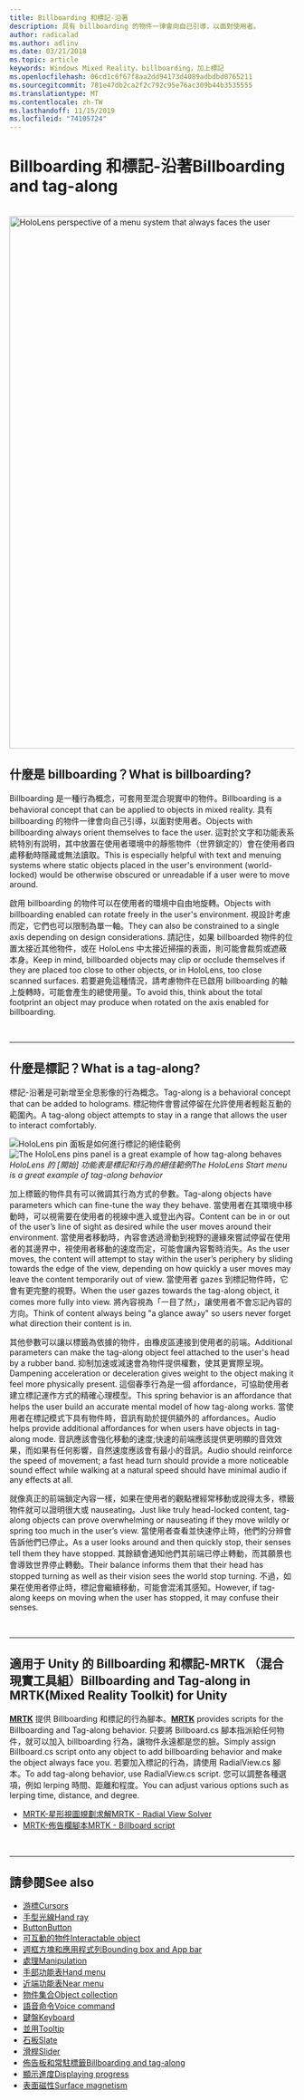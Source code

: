 ```yaml
---
title: Billboarding 和標記-沿著
description: 具有 billboarding 的物件一律會向自己引導，以面對使用者。
author: radicalad
ms.author: adlinv
ms.date: 03/21/2018
ms.topic: article
keywords: Windows Mixed Reality，billboarding，加上標記
ms.openlocfilehash: 06cd1c6f67f8aa2dd94173d4089adbdbd0765211
ms.sourcegitcommit: 781e47db2ca2f2c792c95e76ac309b44b3535555
ms.translationtype: MT
ms.contentlocale: zh-TW
ms.lasthandoff: 11/15/2019
ms.locfileid: "74105724"
---
```

# <a name="billboarding-and-tag-along"></a><span data-ttu-id="67db5-104">Billboarding 和標記-沿著</span><span class="sxs-lookup"><span data-stu-id="67db5-104">Billboarding and tag-along</span></span>

<br>

<img src="images/UX/MRTK_TagAlong.gif" alt="HoloLens perspective of a menu system that always faces the user" width="940px">
<br>

## <a name="what-is-billboarding"></a><span data-ttu-id="67db5-105">什麼是 billboarding？</span><span class="sxs-lookup"><span data-stu-id="67db5-105">What is billboarding?</span></span>

<span data-ttu-id="67db5-106">Billboarding 是一種行為概念，可套用至混合現實中的物件。</span><span class="sxs-lookup"><span data-stu-id="67db5-106">Billboarding is a behavioral concept that can be applied to objects in mixed reality.</span></span> <span data-ttu-id="67db5-107">具有 billboarding 的物件一律會向自己引導，以面對使用者。</span><span class="sxs-lookup"><span data-stu-id="67db5-107">Objects with billboarding always orient themselves to face the user.</span></span> <span data-ttu-id="67db5-108">這對於文字和功能表系統特別有説明，其中放置在使用者環境中的靜態物件（世界鎖定的）會在使用者四處移動時隱藏或無法讀取。</span><span class="sxs-lookup"><span data-stu-id="67db5-108">This is especially helpful with text and menuing systems where static objects placed in the user's environment (world-locked) would be otherwise obscured or unreadable if a user were to move around.</span></span>

<span data-ttu-id="67db5-109">啟用 billboarding 的物件可以在使用者的環境中自由地旋轉。</span><span class="sxs-lookup"><span data-stu-id="67db5-109">Objects with billboarding enabled can rotate freely in the user's environment.</span></span> <span data-ttu-id="67db5-110">視設計考慮而定，它們也可以限制為單一軸。</span><span class="sxs-lookup"><span data-stu-id="67db5-110">They can also be constrained to a single axis depending on design considerations.</span></span> <span data-ttu-id="67db5-111">請記住，如果 billboarded 物件的位置太接近其他物件，或在 HoloLens 中太接近掃描的表面，則可能會裁剪或遮蔽本身。</span><span class="sxs-lookup"><span data-stu-id="67db5-111">Keep in mind, billboarded objects may clip or occlude themselves if they are placed too close to other objects, or in HoloLens, too close scanned surfaces.</span></span> <span data-ttu-id="67db5-112">若要避免這種情況，請考慮物件在已啟用 billboarding 的軸上旋轉時，可能會產生的總使用量。</span><span class="sxs-lookup"><span data-stu-id="67db5-112">To avoid this, think about the total footprint an object may produce when rotated on the axis enabled for billboarding.</span></span>

<br>

---
## <a name="what-is-a-tag-along"></a><span data-ttu-id="67db5-113">什麼是標記？</span><span class="sxs-lookup"><span data-stu-id="67db5-113">What is a tag-along?</span></span>

<span data-ttu-id="67db5-114">標記-沿著是可新增至全息影像的行為概念。</span><span class="sxs-lookup"><span data-stu-id="67db5-114">Tag-along is a behavioral concept that can be added to holograms.</span></span> <span data-ttu-id="67db5-115">標記物件會嘗試停留在允許使用者輕鬆互動的範圍內。</span><span class="sxs-lookup"><span data-stu-id="67db5-115">A tag-along object attempts to stay in a range that allows the user to interact comfortably.</span></span>

<span data-ttu-id="67db5-116">![HoloLens pin 面板是如何進行標記的絕佳範例](images/tagalong-1000px.jpg)</span><span class="sxs-lookup"><span data-stu-id="67db5-116">![The HoloLens pins panel is a great example of how tag-along behaves](images/tagalong-1000px.jpg)</span></span><br>
<span data-ttu-id="67db5-117">*HoloLens 的 [開始] 功能表是標記和行為的絕佳範例*</span><span class="sxs-lookup"><span data-stu-id="67db5-117">*The HoloLens Start menu is a great example of tag-along behavior*</span></span>

<span data-ttu-id="67db5-118">加上標籤的物件具有可以微調其行為方式的參數。</span><span class="sxs-lookup"><span data-stu-id="67db5-118">Tag-along objects have parameters which can fine-tune the way they behave.</span></span> <span data-ttu-id="67db5-119">當使用者在其環境中移動時，可以視需要在使用者的視線中進入或登出內容。</span><span class="sxs-lookup"><span data-stu-id="67db5-119">Content can be in or out of the user’s line of sight as desired while the user moves around their environment.</span></span> <span data-ttu-id="67db5-120">當使用者移動時，內容會透過滑動到視野的邊緣來嘗試停留在使用者的其邊界中，視使用者移動的速度而定，可能會讓內容暫時消失。</span><span class="sxs-lookup"><span data-stu-id="67db5-120">As the user moves, the content will attempt to stay within the user’s periphery by sliding towards the edge of the view, depending on how quickly a user moves may leave the content temporarily out of view.</span></span> <span data-ttu-id="67db5-121">當使用者 gazes 到標記物件時，它會有更完整的視野。</span><span class="sxs-lookup"><span data-stu-id="67db5-121">When the user gazes towards the tag-along object, it comes more fully into view.</span></span> <span data-ttu-id="67db5-122">將內容視為「一目了然」，讓使用者不會忘記內容的方向。</span><span class="sxs-lookup"><span data-stu-id="67db5-122">Think of content always being "a glance away" so users never forget what direction their content is in.</span></span>

<span data-ttu-id="67db5-123">其他參數可以讓以標籤為依據的物件，由橡皮區連接到使用者的前端。</span><span class="sxs-lookup"><span data-stu-id="67db5-123">Additional parameters can make the tag-along object feel attached to the user's head by a rubber band.</span></span> <span data-ttu-id="67db5-124">抑制加速或減速會為物件提供權數，使其更實際呈現。</span><span class="sxs-lookup"><span data-stu-id="67db5-124">Dampening acceleration or deceleration gives weight to the object making it feel more physically present.</span></span> <span data-ttu-id="67db5-125">這個春季行為是一個 affordance，可協助使用者建立標記運作方式的精確心理模型。</span><span class="sxs-lookup"><span data-stu-id="67db5-125">This spring behavior is an affordance that helps the user build an accurate mental model of how tag-along works.</span></span> <span data-ttu-id="67db5-126">當使用者在標記模式下具有物件時，音訊有助於提供額外的 affordances。</span><span class="sxs-lookup"><span data-stu-id="67db5-126">Audio helps provide additional affordances for when users have objects in tag-along mode.</span></span> <span data-ttu-id="67db5-127">音訊應該會強化移動的速度;快速的前端應該提供更明顯的音效效果，而如果有任何影響，自然速度應該會有最小的音訊。</span><span class="sxs-lookup"><span data-stu-id="67db5-127">Audio should reinforce the speed of movement; a fast head turn should provide a more noticeable sound effect while walking at a natural speed should have minimal audio if any effects at all.</span></span>

<span data-ttu-id="67db5-128">就像真正的前端鎖定內容一樣，如果在使用者的觀點裡經常移動或說得太多，標籤物件就可以證明很大或 nauseating。</span><span class="sxs-lookup"><span data-stu-id="67db5-128">Just like truly head-locked content, tag-along objects can prove overwhelming or nauseating if they move wildly or spring too much in the user’s view.</span></span> <span data-ttu-id="67db5-129">當使用者查看並快速停止時，他們的分辨會告訴他們已停止。</span><span class="sxs-lookup"><span data-stu-id="67db5-129">As a user looks around and then quickly stop, their senses tell them they have stopped.</span></span> <span data-ttu-id="67db5-130">其餘額會通知他們其前端已停止轉動，而其願景也會導致世界停止轉動。</span><span class="sxs-lookup"><span data-stu-id="67db5-130">Their balance informs them that their head has stopped turning as well as their vision sees the world stop turning.</span></span> <span data-ttu-id="67db5-131">不過，如果在使用者停止時，標記會繼續移動，可能會混淆其感知。</span><span class="sxs-lookup"><span data-stu-id="67db5-131">However, if tag-along keeps on moving when the user has stopped, it may confuse their senses.</span></span>

<br>

---

## <a name="billboarding-and-tag-along-in-mrtkmixed-reality-toolkit-for-unity"></a><span data-ttu-id="67db5-132">適用于 Unity 的 Billboarding 和標記-MRTK （混合現實工具組）</span><span class="sxs-lookup"><span data-stu-id="67db5-132">Billboarding and Tag-along in MRTK(Mixed Reality Toolkit) for Unity</span></span>
<span data-ttu-id="67db5-133">**[MRTK](https://github.com/Microsoft/MixedRealityToolkit-Unity)** 提供 Billboarding 和標記的行為腳本。</span><span class="sxs-lookup"><span data-stu-id="67db5-133">**[MRTK](https://github.com/Microsoft/MixedRealityToolkit-Unity)** provides scripts for the Billboarding and Tag-along behavior.</span></span> <span data-ttu-id="67db5-134">只要將 Billboard.cs 腳本指派給任何物件，就可以加入 billboarding 行為，讓物件永遠都是您的臉。</span><span class="sxs-lookup"><span data-stu-id="67db5-134">Simply assign Billboard.cs script onto any object to add billboarding behavior and make the object always face you.</span></span> <span data-ttu-id="67db5-135">若要加入標記的行為，請使用 RadialView.cs 腳本。</span><span class="sxs-lookup"><span data-stu-id="67db5-135">To add tag-along behavior, use RadialView.cs script.</span></span> <span data-ttu-id="67db5-136">您可以調整各種選項，例如 lerping 時間、距離和程度。</span><span class="sxs-lookup"><span data-stu-id="67db5-136">You can adjust various options such as lerping time, distance, and degree.</span></span>

* [<span data-ttu-id="67db5-137">MRTK-星形視圖規劃求解</span><span class="sxs-lookup"><span data-stu-id="67db5-137">MRTK - Radial View Solver</span></span>](https://microsoft.github.io/MixedRealityToolkit-Unity/Documentation/README_Solver.html#radialview)
* [<span data-ttu-id="67db5-138">MRTK-佈告欄腳本</span><span class="sxs-lookup"><span data-stu-id="67db5-138">MRTK - Billboard script</span></span>](https://github.com/microsoft/MixedRealityToolkit-Unity/blob/mrtk_release/Assets/MixedRealityToolkit.SDK/Features/UX/Scripts/Utilities/Billboard.cs)


<br>

---

## <a name="see-also"></a><span data-ttu-id="67db5-139">請參閱</span><span class="sxs-lookup"><span data-stu-id="67db5-139">See also</span></span>

* [<span data-ttu-id="67db5-140">游標</span><span class="sxs-lookup"><span data-stu-id="67db5-140">Cursors</span></span>](cursors.md)
* [<span data-ttu-id="67db5-141">手型光線</span><span class="sxs-lookup"><span data-stu-id="67db5-141">Hand ray</span></span>](point-and-commit.md)
* [<span data-ttu-id="67db5-142">Button</span><span class="sxs-lookup"><span data-stu-id="67db5-142">Button</span></span>](button.md)
* [<span data-ttu-id="67db5-143">可互動的物件</span><span class="sxs-lookup"><span data-stu-id="67db5-143">Interactable object</span></span>](interactable-object.md)
* [<span data-ttu-id="67db5-144">週框方塊和應用程式列</span><span class="sxs-lookup"><span data-stu-id="67db5-144">Bounding box and App bar</span></span>](app-bar-and-bounding-box.md)
* [<span data-ttu-id="67db5-145">處理</span><span class="sxs-lookup"><span data-stu-id="67db5-145">Manipulation</span></span>](direct-manipulation.md)
* [<span data-ttu-id="67db5-146">手部功能表</span><span class="sxs-lookup"><span data-stu-id="67db5-146">Hand menu</span></span>](hand-menu.md)
* [<span data-ttu-id="67db5-147">近端功能表</span><span class="sxs-lookup"><span data-stu-id="67db5-147">Near menu</span></span>](near-menu.md)
* [<span data-ttu-id="67db5-148">物件集合</span><span class="sxs-lookup"><span data-stu-id="67db5-148">Object collection</span></span>](object-collection.md)
* [<span data-ttu-id="67db5-149">語音命令</span><span class="sxs-lookup"><span data-stu-id="67db5-149">Voice command</span></span>](voice-input.md)
* [<span data-ttu-id="67db5-150">鍵盤</span><span class="sxs-lookup"><span data-stu-id="67db5-150">Keyboard</span></span>](keyboard.md)
* [<span data-ttu-id="67db5-151">並用</span><span class="sxs-lookup"><span data-stu-id="67db5-151">Tooltip</span></span>](tooltip.md)
* [<span data-ttu-id="67db5-152">石板</span><span class="sxs-lookup"><span data-stu-id="67db5-152">Slate</span></span>](slate.md)
* [<span data-ttu-id="67db5-153">滑桿</span><span class="sxs-lookup"><span data-stu-id="67db5-153">Slider</span></span>](slider.md)
* [<span data-ttu-id="67db5-154">佈告板和常駐標籤</span><span class="sxs-lookup"><span data-stu-id="67db5-154">Billboarding and tag-along</span></span>](billboarding-and-tag-along.md)
* [<span data-ttu-id="67db5-155">顯示進度</span><span class="sxs-lookup"><span data-stu-id="67db5-155">Displaying progress</span></span>](progress.md)
* [<span data-ttu-id="67db5-156">表面磁性</span><span class="sxs-lookup"><span data-stu-id="67db5-156">Surface magnetism</span></span>](surface-magnetism.md)
